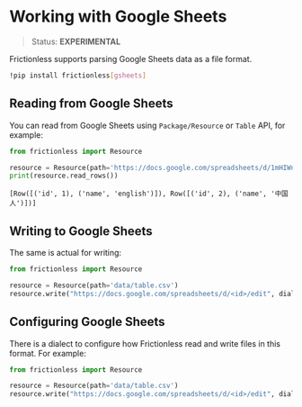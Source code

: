 # Working with Google Sheets

> Status: **EXPERIMENTAL**

Frictionless supports parsing Google Sheets data as a file format.

```sh
!pip install frictionless[gsheets]
```


## Reading from Google Sheets

You can read from Google Sheets using `Package/Resource` or `Table` API, for example:


```python
from frictionless import Resource

resource = Resource(path='https://docs.google.com/spreadsheets/d/1mHIWnDvW9cALRMq9OdNfRwjAthCUFUOACPp0Lkyl7b4/edit?usp=sharing')
print(resource.read_rows())
```

    [Row([('id', 1), ('name', 'english')]), Row([('id', 2), ('name', '中国人')])]


## Writing to Google Sheets

The same is actual for writing:

```py
from frictionless import Resource

resource = Resource(path='data/table.csv')
resource.write("https://docs.google.com/spreadsheets/d/<id>/edit", dialect={"credentials": ".google.json"})
```


## Configuring Google Sheets

There is a dialect to configure how Frictionless read and write files in this format. For example:

```py
from frictionless import Resource

resource = Resource(path='data/table.csv')
resource.write("https://docs.google.com/spreadsheets/d/<id>/edit", dialect={"credentials": ".google.json"})
```

